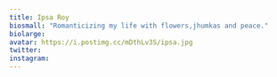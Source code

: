 ```yaml
---
title: Ipsa Roy
biosmall: "Romanticizing my life with flowers,jhumkas and peace."
biolarge:
avatar: https://i.postimg.cc/mDthLv3S/ipsa.jpg
twitter:
instagram:
---
```


